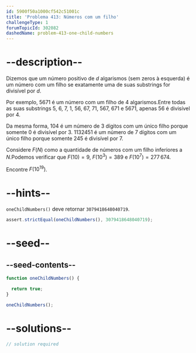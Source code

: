 ```yaml
---
id: 5900f50a1000cf542c51001c
title: 'Problema 413: Números com um filho'
challengeType: 1
forumTopicId: 302082
dashedName: problem-413-one-child-numbers
---
```


# --description--

Dizemos que um número positivo de $d$ algarismos (sem zeros à esquerda) é um número com um filho se exatamente uma de suas substrings for divisível por $d$.

Por exemplo, 5671 é um número com um filho de 4 algarismos.Entre todas as suas substrings 5, 6, 7, 1, 56, 67, 71, 567, 671 e 5671, apenas 56 é divisível por 4.

Da mesma forma, 104 é um número de 3 dígitos com um único filho porque somente 0 é divisível por 3. 1132451 é um número de 7 dígitos com um único filho porque somente 245 é divisível por 7.

Considere $F(N)$ como a quantidade de números com um filho inferiores a $N$.Podemos verificar que $F(10) = 9$, $F({10}^3) = 389$ e $F({10}^7) = 277\,674$.

Encontre $F({10}^{19})$.

# --hints--

`oneChildNumbers()` deve retornar `3079418648040719`.

```js
assert.strictEqual(oneChildNumbers(), 3079418648040719);
```

# --seed--

## --seed-contents--

```js
function oneChildNumbers() {

  return true;
}

oneChildNumbers();
```

# --solutions--

```js
// solution required
```
